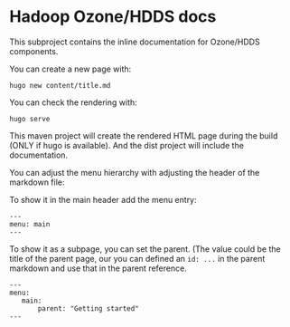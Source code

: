 <!---
  Licensed to the Apache Software Foundation (ASF) under one or more
  contributor license agreements.  See the NOTICE file distributed with
  this work for additional information regarding copyright ownership.
  The ASF licenses this file to You under the Apache License, Version 2.0
  (the "License"); you may not use this file except in compliance with
  the License.  You may obtain a copy of the License at

      http://www.apache.org/licenses/LICENSE-2.0

  Unless required by applicable law or agreed to in writing, software
  distributed under the License is distributed on an "AS IS" BASIS,
  WITHOUT WARRANTIES OR CONDITIONS OF ANY KIND, either express or implied.
  See the License for the specific language governing permissions and
  limitations under the License.
-->
# Hadoop Ozone/HDDS docs

This subproject contains the inline documentation for Ozone/HDDS components.

You can create a new page with:

```
hugo new content/title.md
```

You can check the rendering with:

```
hugo serve
```

This maven project will create the rendered HTML page during the build (ONLY if hugo is available).
And the dist project will include the documentation.

You can adjust the menu hierarchy with adjusting the header of the markdown file:

To show it in the main header add the menu entry:

```
---
menu: main
---
```

To show it as a subpage, you can set the parent. (The value could be the title of the parent page,
our you can defined an `id: ...` in the parent markdown and use that in the parent reference.

```
---
menu:
   main:
	   parent: "Getting started"
---
```
